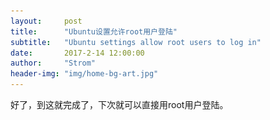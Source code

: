 ```yaml
---
layout:     post
title:      "Ubuntu设置允许root用户登陆"
subtitle:   "Ubuntu settings allow root users to log in"
date:       2017-2-14 12:00:00
author:     "Strom"
header-img: "img/home-bg-art.jpg"
---
```


<!-- 由于腾讯云主机ubuntu系统默认用户名为ubuntu，不喜欢每次做什么都要sudo一下，故设置开启允许root用户登录
方法如下：

<b>1.修改root密码</b>
```
$ ssh ubuntu@[公网ip]
$ sudo passwd root

输入密码(一般和ubuntu密码一样，方便记忆)

```
![root](../img/rootpasswd.png)

<b>2.修改ssh配置</b>

```
sudo vim /etc/ssh/sshd_config

```
找到  PermitRootLogin 这项 将其改为 yes

![ssh](../img/ssh.png)

保存退出并重启ssh服务既可。

```
sudo service ssh  restart

``` -->

好了，到这就完成了，下次就可以直接用root用户登陆。
